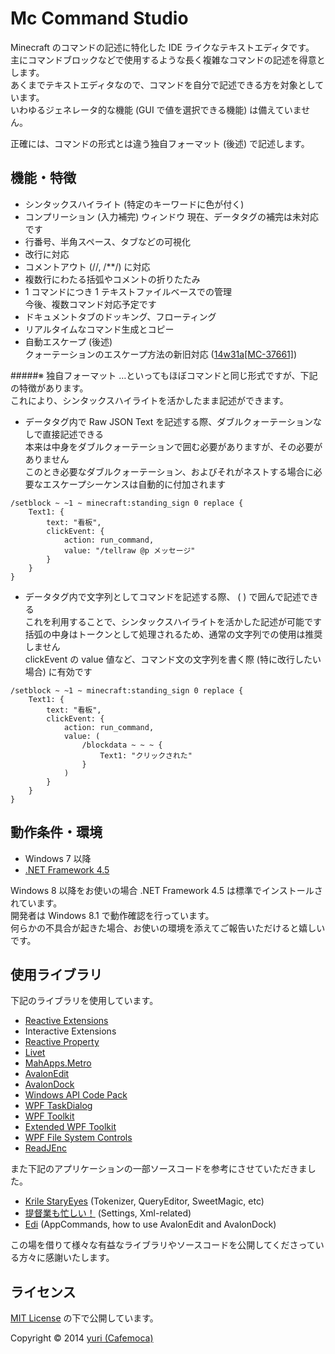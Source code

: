 Mc Command Studio
===

Minecraft のコマンドの記述に特化した IDE ライクなテキストエディタです。  
主にコマンドブロックなどで使用するような長く複雑なコマンドの記述を得意とします。  
あくまでテキストエディタなので、コマンドを自分で記述できる方を対象としています。  
いわゆるジェネレータ的な機能 (GUI で値を選択できる機能) は備えていません。  

正確には、コマンドの形式とは違う独自フォーマット (後述) で記述します。

機能・特徴
--
* シンタックスハイライト (特定のキーワードに色が付く)
* コンプリーション (入力補完) ウィンドウ 
現在、データタグの補完は未対応です
* 行番号、半角スペース、タブなどの可視化
* 改行に対応
* コメントアウト (//, /**/) に対応
* 複数行にわたる括弧やコメントの折りたたみ
* 1 コマンドにつき 1 テキストファイルベースでの管理  
今後、複数コマンド対応予定です
* ドキュメントタブのドッキング、フローティング
* リアルタイムなコマンド生成とコピー
* 自動エスケープ (後述)  
クォーテーションのエスケープ方法の新旧対応 ([14w31a[MC-37661]](https://bugs.mojang.com/browse/MC-37661))

#####※ 独自フォーマット
…といってもほぼコマンドと同じ形式ですが、下記の特徴があります。  
これにより、シンタックスハイライトを活かしたまま記述ができます。  

* データタグ内で Raw JSON Text を記述する際、ダブルクォーテーションなしで直接記述できる  
本来は中身をダブルクォーテーションで囲む必要がありますが、その必要がありません  
このとき必要なダブルクォーテーション、およびそれがネストする場合に必要なエスケープシーケンスは自動的に付加されます
``` text
/setblock ~ ~1 ~ minecraft:standing_sign 0 replace {
	Text1: {
		text: "看板",
		clickEvent: {
			action: run_command,
			value: "/tellraw @p メッセージ"
		}
	}
}
```
* データタグ内で文字列としてコマンドを記述する際、 ( ) で囲んで記述できる  
これを利用することで、シンタックスハイライトを活かした記述が可能です  
括弧の中身はトークンとして処理されるため、通常の文字列での使用は推奨しません  
clickEvent の value 値など、コマンド文の文字列を書く際 (特に改行したい場合) に有効です
``` text
/setblock ~ ~1 ~ minecraft:standing_sign 0 replace {
	Text1: {
		text: "看板",
		clickEvent: {
			action: run_command,
			value: (
				/blockdata ~ ~ ~ {
					Text1: "クリックされた"
				}
			)
		}
	}
}
```

動作条件・環境
--
* Windows 7 以降
* [.NET Framework 4.5](http://www.microsoft.com/ja-jp/download/details.aspx?id=30653)

Windows 8 以降をお使いの場合 .NET Framework 4.5 は標準でインストールされています。  
開発者は Windows 8.1 で動作確認を行っています。  
何らかの不具合が起きた場合、お使いの環境を添えてご報告いただけると嬉しいです。  

使用ライブラリ
--
下記のライブラリを使用しています。  

* [Reactive Extensions](http://rx.codeplex.com/)
* Interactive Extensions
* [Reactive Property](http://reactiveproperty.codeplex.com/)
* [Livet](http://ugaya40.net/livet)
* [MahApps.Metro](http://mahapps.com/)
* [AvalonEdit](http://avalonedit.net/)
* [AvalonDock](https://avalondock.codeplex.com/)
* [Windows API Code Pack](http://archive.msdn.microsoft.com/WindowsAPICodePack)
* [WPF TaskDialog](http://www.codeproject.com/Articles/137552/WPF-TaskDialog-Wrapper-and-Emulator)
* [WPF Toolkit](https://www.nuget.org/packages/WPFToolkit/)
* [Extended WPF Toolkit](https://wpftoolkit.codeplex.com/)
* [WPF File System Controls](http://fsc.codeplex.com/)
* [ReadJEnc](http://www.vector.co.jp/soft/winnt/util/se506899.html)

また下記のアプリケーションの一部ソースコードを参考にさせていただきました。

* [Krile StaryEyes](http://krile.starwing.net/) (Tokenizer, QueryEditor, SweetMagic, etc)
* [提督業も忙しい！](http://grabacr.net/kancolleviewer) (Settings, Xml-related)
* [Edi](http://edi.codeplex.com/) (AppCommands, how to use AvalonEdit and AvalonDock)

この場を借りて様々な有益なライブラリやソースコードを公開してくださっている方々に感謝いたします。

ライセンス
--
[MIT License](http://opensource.org/licenses/mit-license.php) の下で公開しています。  

Copyright © 2014 [yuri (Cafemoca)](https://twitter.com/yuri_v3v)  
